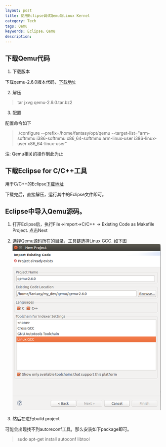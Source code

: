 ```yaml
---
layout: post
title: 使用Eclipse调试Qemu及Linux Kernel
category: Tech 
tags: Qemu
keywords: Eclipse，Qemu
description:
---
```


## 下载Qemu代码

1. 下载版本

下载qemu-2.6.0版本代码，[下载地址](http://wiki.qemu-project.org/download/qemu-2.6.0.tar.bz2)


2. 解压

> tar jxvg qemu-2.6.0.tar.bz2


3. 配置

配置命令如下

> ./configure --prefix=/home/fantasy/opt/qemu --target-list="arm-softmmu i386-softmmu x86_64-softmmu arm-linux-user i386-linux-user x86_64-linux-user"

注: Qemu相关的操作到此为止


## 下载Eclipse for C/C++工具

用于C/C++的Eclipse[下载地址](http://ftp.yz.yamagata-u.ac.jp/pub/eclipse//technology/epp/downloads/release/luna/SR2/eclipse-cpp-luna-SR2-linux-gtk-x86_64.tar.gz)

下载完后，直接解压，运行其中的Eclipse文件即可。


## Eclipse中导入Qemu源码。

1. 打开Eclipse后，执行File->import->C/C++ -> Existing Code as Makefile Project. 点击Next


2. 选择Qemu源码所在的目录，工具链选择Linux GCC. 如下图
  ![eclipse_import_qemu_src](/public/img/eclipse_import_cpp_project.png)

3. 然后在进行build project

可能会出现找不到autoreconf工具，那么安装如下package即可。

> sudo apt-get install autoconf libtool

